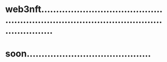 # web3nft..............................................................................................................
# soon..........................................
